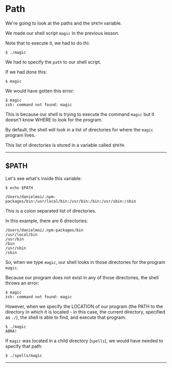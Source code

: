 # Path

We're going to look at the paths and the `$PATH` variable.

We made our shell script `magic` in the previous lesson.

Note that to execute it, we had to do thi:
```
$ ./magic
```

We had to specify the `path` to our shell script.

If we had done this:
```
$ magic
```

We would have gotten this error:

```
$ magic
zsh: command not found: magic
```


This is because our shell is trying to execute the command `magic` but it doesn't know WHERE to look for the program.

By default, the shell will look in a list of directories for where the `magic` program lives.

This list of directories is stored in a variable called `$PATH`.

----
## $PATH

Let's see what's inside this variable:

```
$ echo $PATH

/Users/danielmoi/.npm-packages/bin:/usr/local/bin:/usr/bin:/bin:/usr/sbin:/sbin
```

This is a colon separated list of directories.

In this example, there are 6 directories:
```
/Users/danielmoi/.npm-packages/bin
/usr/local/bin
/usr/bin
/bin
/usr/sbin
/sbin
```

So, when we type `magic`, our shell looks in those directories for the program `magic`.

Because our program does not exist in any of those directories, the shell throws an error:
```
$ magic
zsh: command not found: magic
```

However, when we specify the LOCATION of our program (the PATH to the directory in which it is located - in this case, the current directory, specified as `./`), the shell is able to find, and execute that program:
```
$ ./magic
ABRA!
```

If `magic` was located in a child directory (`spells`), we would have needed to specify that path:
```
$ ./spells/magic
```

---





